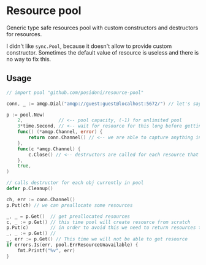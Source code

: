 # Resource pool

Generic type safe resources pool with custom constructors and
destructors for resources.

I didn't like `sync.Pool`, because it doesn't allow to provide custom constructor.
Sometimes the default value of resource is useless and there is no way to fix this.

## Usage

```go
// import pool "github.com/posidoni/resource-pool"

conn, _ := amqp.Dial("amqp://guest:guest@localhost:5672/") // let's say this is provider of resources we want to manage

p := pool.New(
    2,             // <-- pool capacity, (-1) for unlimited pool
    3*time.Second, // <-- wait for resource for this long before getting `pool.ErrResourceUnavailable`
    func() (*amqp.Channel, error) {
        return conn.Channel() // <-- we are able to capture anything in this closure
    },
    func(c *amqp.Channel) {
        c.Close() // <-- destructors are called for each resource that pool owns
    },
    true,
)

// calls destructor for each obj currently in pool
defer p.Cleanup()

ch, err := conn.Channel()
p.Put(ch) // we can preallocate some resources

_, _ = p.Get()  // get preallocated resources
c, _ := p.Get() // this time pool will create resource from scratch
p.Put(c)        // in order to avoid this we need to return resources to the pool
_, _ := p.Get() //
_, err := p.Get() // This time we will not be able to get resource
if errors.Is(err, pool.ErrResourceUnavailable) {
    fmt.Printf("%v", err)
}
```
